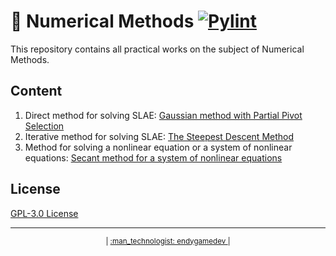 # :1234: Numerical Methods [![Pylint](https://github.com/endygamedev/numerical_methods/actions/workflows/pylint.yml/badge.svg)](https://github.com/endygamedev/numerical_methods/actions/workflows/pylint.yml)

This repository contains all practical works on the subject of Numerical Methods. 

## Content
1. Direct method for solving SLAE: [Gaussian method with Partial Pivot Selection](./1-Gaussian_elimination)
1. Iterative method for solving SLAE: [The Steepest Descent Method](./2-Gradient_descent)
1. Method for solving a nonlinear equation or a system of nonlinear equations: [Secant method for a system of nonlinear equations](./3-Secant_method)

## License
[GPL-3.0 License](./LICENSE)


---

<p align="center">
  <sub> | <a href="https://endygamedev.github.io"> :man_technologist: endygamedev </a> | </sub>
</p>

